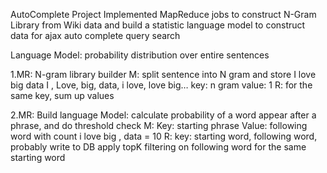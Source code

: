 AutoComplete Project
Implemented MapReduce jobs to construct N-Gram Library from Wiki data and build a statistic language model to construct data for ajax auto complete query search

Language Model: probability distribution over entire sentences

1.MR: N-gram library builder
M: split sentence into N gram and store
I love big data
I , Love, big, data, i love, love big…
key: n gram value: 1
R: for the same key, sum up values


2.MR: Build language Model: calculate probability of a word appear after a phrase, and do threshold check
M: Key: starting phrase Value: following word with count
i love big , data = 10
R: key: starting word, following word, probably write to DB
apply topK filtering on following word for the same starting word